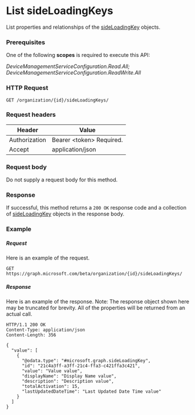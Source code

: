 ﻿# List sideLoadingKeys
List properties and relationships of the [sideLoadingKey](../resources/intune_onboarding_sideloadingkey.md) objects.
### Prerequisites
One of the following **scopes** is required to execute this API:

*DeviceManagementServiceConfiguration.Read.All; DeviceManagementServiceConfiguration.ReadWrite.All*
### HTTP Request
<!-- {
  "blockType": "ignored"
}
-->
```http
GET /organization/{id}/sideLoadingKeys/
```

### Request headers
|Header|Value|
|---|---|
|Authorization|Bearer &lt;token&gt; Required.|
|Accept|application/json|

### Request body
Do not supply a request body for this method.

### Response
If successful, this method returns a `200 OK` response code and a collection of [sideLoadingKey](../resources/intune_onboarding_sideloadingkey.md) objects in the response body.

### Example
##### Request
Here is an example of the request.
```http
GET https://graph.microsoft.com/beta/organization/{id}/sideLoadingKeys/
```

##### Response
Here is an example of the response. Note: The response object shown here may be truncated for brevity. All of the properties will be returned from an actual call.
```http
HTTP/1.1 200 OK
Content-Type: application/json
Content-Length: 356

{
  "value": [
    {
      "@odata.type": "#microsoft.graph.sideLoadingKey",
      "id": "21c4a3ff-a3ff-21c4-ffa3-c421ffa3c421",
      "value": "Value value",
      "displayName": "Display Name value",
      "description": "Description value",
      "totalActivation": 15,
      "lastUpdatedDateTime": "Last Updated Date Time value"
    }
  ]
}
```



